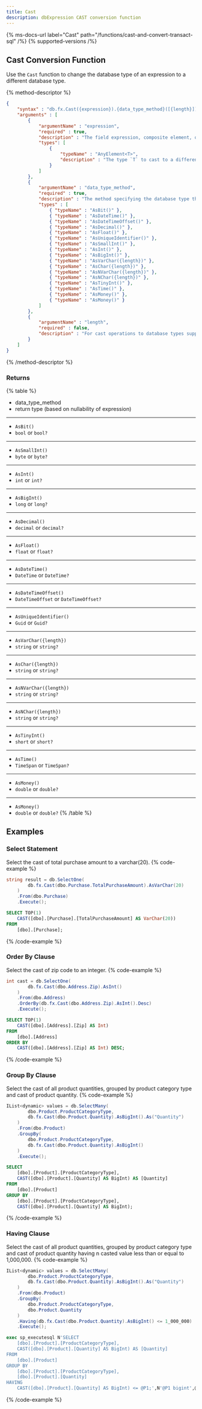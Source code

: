 ```yaml
---
title: Cast
description: dbExpression CAST conversion function
---
```


{% ms-docs-url label="Cast" path="/functions/cast-and-convert-transact-sql" /%}
{% supported-versions /%}

## Cast Conversion Function

Use the `Cast` function to change the database type of an expression to a different database type.


{% method-descriptor %}
```json
{
    "syntax" : "db.fx.Cast({expression}).{data_type_method}([{length}])",
    "arguments" : [
        {
            "argumentName" : "expression",
            "required" : true,
            "description" : "The field expression, composite element, or function result to use in calculating the population variance.",
            "types": [
                { 
                    "typeName" : "AnyElement<T>",
                    "description" : "The type `T` to cast to a different database type - `T` is a .NET CLR type."
                }
            ]
        },
        {
            "argumentName" : "data_type_method",
            "required" : true,
            "description" : "The method specifying the database type the `expression` should be cast to.",
            "types" : [
                { "typeName" : "AsBit()" },
                { "typeName" : "AsDateTime()" },
                { "typeName" : "AsDateTimeOffset()" },
                { "typeName" : "AsDecimal()" },
                { "typeName" : "AsFloat()" },
                { "typeName" : "AsUniqueIdentifier()" },
                { "typeName" : "AsSmallInt()" },
                { "typeName" : "AsInt()" },
                { "typeName" : "AsBigInt()" },
                { "typeName" : "AsVarChar({length})" },
                { "typeName" : "AsChar({length})" },
                { "typeName" : "AsNVarChar({length})" },
                { "typeName" : "AsNChar({length})" },
                { "typeName" : "AsTinyInt()" },
                { "typeName" : "AsTime()" },
                { "typeName" : "AsMoney()" },
                { "typeName" : "AsMoney()" }
            ]
        },
        {
            "argumentName" : "length",
            "required" : false,
            "description" : "For cast operations to database types supporting a 'length' (`varchar`, `char`, `nvarchar`, `nchar`), the length of the database type returned from the cast operation."
        }        
    ]
}
```
{% /method-descriptor %}

### Returns
{% table %}
* data_type_method
* return type (based on nullability of expression)
---
* `AsBit()`
* `bool` or `bool?`
---
* `AsSmallInt()`
* `byte` or `byte?`
---
* `AsInt()`
* `int` or `int?`
---
* `AsBigInt()`
* `long` or `long?`
---
* `AsDecimal()`
* `decimal` or `decimal?`
---
* `AsFloat()`
* `float` or `float?`
---
* `AsDateTime()`
* `DateTime` or `DateTime?`
---
* `AsDateTimeOffset()`
* `DateTimeOffset` or `DateTimeOffset?`
---
* `AsUniqueIdentifier()`
* `Guid` or `Guid?`
---
* `AsVarChar({length})`
* `string` or `string?`
---
* `AsChar({length})`
* `string` or `string?`
---
* `AsNVarChar({length})`
* `string` or `string?`
---
* `AsNChar({length})`
* `string` or `string?`
---
* `AsTinyInt()`
* `short` or `short?`
---
* `AsTime()`
* `TimeSpan` or `TimeSpan?`
---
* `AsMoney()`
* `double` or `double?`
---
* `AsMoney()`
* `double` or `double?`
{% /table %}

## Examples
### Select Statement
Select the cast of total purchase amount to a varchar(20).
{% code-example %}
```csharp
string result = db.SelectOne(
        db.fx.Cast(dbo.Purchase.TotalPurchaseAmount).AsVarChar(20)
    )
    .From(dbo.Purchase)
    .Execute();
```
```sql
SELECT TOP(1)
	CAST([dbo].[Purchase].[TotalPurchaseAmount] AS VarChar(20))
FROM
	[dbo].[Purchase];
```
{% /code-example %}

### Order By Clause
Select the cast of zip code to an integer.
{% code-example %}
```csharp
int cast = db.SelectOne(
        db.fx.Cast(dbo.Address.Zip).AsInt()
    )
    .From(dbo.Address)
    .OrderBy(db.fx.Cast(dbo.Address.Zip).AsInt().Desc)
    .Execute();
```
```sql
SELECT TOP(1)
	CAST([dbo].[Address].[Zip] AS Int)
FROM
	[dbo].[Address]
ORDER BY
	CAST([dbo].[Address].[Zip] AS Int) DESC;
```
{% /code-example %}

### Group By Clause
Select the cast of all product quantities, grouped by product category
type and cast of product quantity.
{% code-example %}
```csharp
IList<dynamic> values = db.SelectMany(
        dbo.Product.ProductCategoryType,
        db.fx.Cast(dbo.Product.Quantity).AsBigInt().As("Quantity")
    )
    .From(dbo.Product)
    .GroupBy(
        dbo.Product.ProductCategoryType,
        db.fx.Cast(dbo.Product.Quantity).AsBigInt()
    )
    .Execute();
```
```sql
SELECT
	[dbo].[Product].[ProductCategoryType],
	CAST([dbo].[Product].[Quantity] AS BigInt) AS [Quantity]
FROM
	[dbo].[Product]
GROUP BY
	[dbo].[Product].[ProductCategoryType],
	CAST([dbo].[Product].[Quantity] AS BigInt);
```
{% /code-example %}

### Having Clause
Select the cast of all product quantities, grouped by product category
type and cast of product quantity having n casted value less than or equal to 1,000,000.
{% code-example %}
```csharp
IList<dynamic> values = db.SelectMany(
        dbo.Product.ProductCategoryType,
        db.fx.Cast(dbo.Product.Quantity).AsBigInt().As("Quantity")
    )
    .From(dbo.Product)
    .GroupBy(
        dbo.Product.ProductCategoryType,
        dbo.Product.Quantity
    )
    .Having(db.fx.Cast(dbo.Product.Quantity).AsBigInt() <= 1_000_000)
    .Execute();
```
```sql
exec sp_executesql N'SELECT
	[dbo].[Product].[ProductCategoryType],
	CAST([dbo].[Product].[Quantity] AS BigInt) AS [Quantity]
FROM
	[dbo].[Product]
GROUP BY
	[dbo].[Product].[ProductCategoryType],
	[dbo].[Product].[Quantity]
HAVING
	CAST([dbo].[Product].[Quantity] AS BigInt) <= @P1;',N'@P1 bigint',@P1=1000000
```
{% /code-example %}

